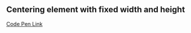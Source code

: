 ## Centering element with fixed width and height

[Code Pen Link](http://codepen.io/chriscoyier/pen/JGofm)

